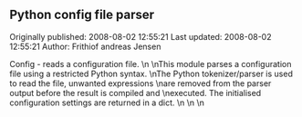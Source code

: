 ## Python config file parser

Originally published: 2008-08-02 12:55:21
Last updated: 2008-08-02 12:55:21
Author: Frithiof andreas Jensen

Config - reads a configuration file.\n\nThis module parses a configuration file using a restricted Python syntax.\nThe Python tokenizer/parser is used to read the file, unwanted expressions\nare removed from the parser output before the result is compiled and\nexecuted. The initialised configuration settings are returned in a dict.\n\n\n